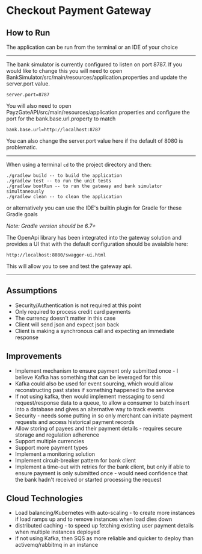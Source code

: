 # Checkout Payment Gateway


## How to Run

The application can be run from the terminal or an IDE of your choice

---
The bank simulator is currently configured to listen on port 8787. 
If you would like to change this you will need to open BankSimulator/src/main/resources/application.properties 
and update the server.port value. 

    server.port=8787

You will also need to open PayzGateAPI/src/main/resources/application.properties and configure the port for the bank.base.url.property to match

    bank.base.url=http://localhost:8787

You can also change the server.port value here if the default of 8080 is problematic.

---


When using a terminal `cd` to the project directory and then:

    ./gradlew build -- to build the application
    ./gradlew test -- to run the unit tests
    ./gradlew bootRun -- to run the gateway and bank simulator simultaneously
    ./gradlew clean -- to clean the application

or alternatively you can use the IDE's builtin plugin for Gradle for these Gradle goals

_Note: Gradle version should be 6.7+_

The OpenApi library has been integrated into the gateway solution and provides a UI that with the default configuration
should be avaialble here:

    http://localhost:8080/swagger-ui.html

This will allow you to see and test the gateway api.

---

## Assumptions

- Security/Authentication is not required at this point
- Only required to process credit card payments
- The currency doesn't matter in this case
- Client will send json and expect json back
- Client is making a synchronous call and expecting an immediate response

## Improvements

- Implement mechanism to ensure payment only submitted once - I believe Kafka has something that can be leveraged for this
- Kafka could also be used for event sourcing, which would allow reconstructing past states if something happened to the service
- If not using kafka, then would implement messaging to send request/response data to a queue, to allow a consumer to batch insert into a database and gives an alternative way to track events 
- Security - needs some putting in so only merchant can initiate payment requests and access historical payment records
- Allow storing of payees and their payment details - requires secure storage and regulation adherence
- Support multiple currencies
- Support more payment types
- Implement a monitoring solution
- Implement circuit-breaker pattern for bank client
- Implement a time-out with retries for the bank client, but only if able to ensure payment is only submitted once - would need confidence that the bank hadn't received or started processing the request
 
## Cloud Technologies

- Load balancing/Kubernetes with auto-scaling - to create more instances if load ramps up and to remove instances when load dies down
- distributed caching - to speed up fetching existing user payment details when multiple instances deployed
- if not using Kafka, then SQS as more reliable and quicker to deploy than activemq/rabbitmq in an instance  